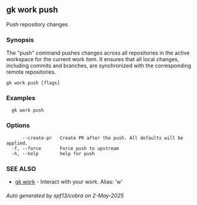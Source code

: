 ## gk work push

Push repository changes

### Synopsis


The "push" command pushes changes across all repositories in the active workspace for the current work item. 
It ensures that all local changes, including commits and branches, are synchronized with the corresponding remote repositories.


```
gk work push [flags]
```

### Examples

```
  gk work push
```

### Options

```
      --create-pr   Create PR after the push. All defaults will be applied.
  -f, --force       Force push to upstream
  -h, --help        help for push
```

### SEE ALSO

* [gk work](gk_work.md)	 - Interact with your work. Alias: 'w'

###### Auto generated by spf13/cobra on 2-May-2025
